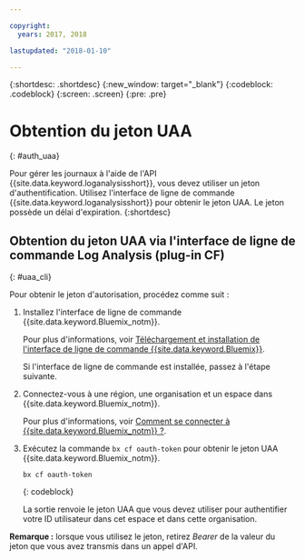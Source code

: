 ```yaml
---

copyright:
  years: 2017, 2018

lastupdated: "2018-01-10"

---
```



{:shortdesc: .shortdesc}
{:new_window: target="_blank"}
{:codeblock: .codeblock}
{:screen: .screen}
{:pre: .pre}


# Obtention du jeton UAA
{: #auth_uaa}

Pour gérer les journaux à l'aide de l'API {{site.data.keyword.loganalysisshort}}, vous devez utiliser un jeton d'authentification. Utilisez l'interface de ligne de commande {{site.data.keyword.loganalysisshort}} pour obtenir le jeton UAA. Le jeton possède un délai d'expiration. 
{:shortdesc}

		
## Obtention du jeton UAA via l'interface de ligne de commande Log Analysis (plug-in CF)
{: #uaa_cli}


Pour obtenir le jeton d'autorisation, procédez comme suit :

1. Installez l'interface de ligne de commande {{site.data.keyword.Bluemix_notm}}.

   Pour plus d'informations, voir [Téléchargement et installation de l'interface de ligne de commande {{site.data.keyword.Bluemix}}](/docs/cli/reference/bluemix_cli/download_cli.html#download_install).
   
   Si l'interface de ligne de commande est installée, passez à l'étape suivante.
    
2. Connectez-vous à une région, une organisation et un espace dans {{site.data.keyword.Bluemix_notm}}. 

    Pour plus d'informations, voir [Comment se connecter à {{site.data.keyword.Bluemix_notm}} ?](/docs/services/CloudLogAnalysis/qa/cli_qa.html#login).
	
3. Exécutez la commande `bx cf oauth-token` pour obtenir le jeton UAA {{site.data.keyword.Bluemix_notm}}.

    ```
	bx cf oauth-token
	```
	{: codeblock}
	
	La sortie renvoie le jeton UAA que vous devez utiliser pour authentifier votre ID utilisateur dans cet espace et dans cette organisation.
	

**Remarque :** lorsque vous utilisez le jeton, retirez *Bearer* de la valeur du jeton que vous avez transmis dans un appel d'API. 
